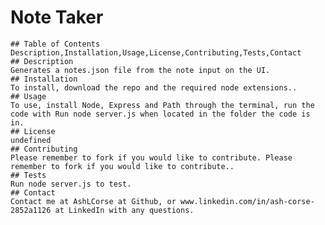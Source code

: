 # Note Taker

    ## Table of Contents
    Description,Installation,Usage,License,Contributing,Tests,Contact
    ## Description
    Generates a notes.json file from the note input on the UI.
    ## Installation
    To install, download the repo and the required node extensions..
    ## Usage
    To use, install Node, Express and Path through the terminal, run the code with Run node server.js when located in the folder the code is in.
    ## License
    undefined
    ## Contributing
    Please remember to fork if you would like to contribute. Please remember to fork if you would like to contribute..
    ## Tests
    Run node server.js to test.
    ## Contact
    Contact me at AshLCorse at Github, or www.linkedin.com/in/ash-corse-2852a1126 at LinkedIn with any questions.
